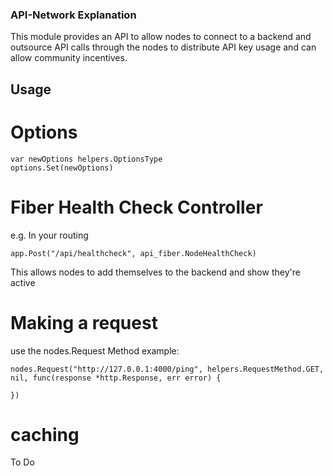 ### API-Network Explanation
This module provides an API to allow nodes to connect to a backend and outsource API calls through the nodes to distribute API key usage and can allow community incentives.

## Usage

# Options
```
var newOptions helpers.OptionsType
options.Set(newOptions)
```

# Fiber Health Check Controller
e.g. In your routing
```
app.Post("/api/healthcheck", api_fiber.NodeHealthCheck)
```
This allows nodes to add themselves to the backend and show they're active

# Making a request
use the nodes.Request Method
example:
```
nodes.Request("http://127.0.0.1:4000/ping", helpers.RequestMethod.GET, nil, func(response *http.Response, err error) {

})
```

# caching
To Do